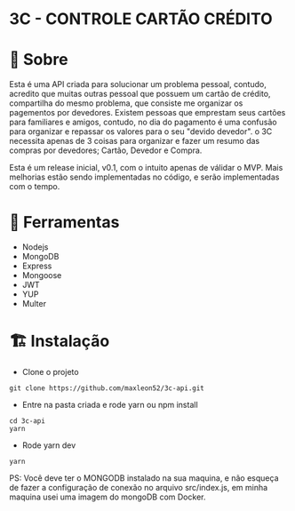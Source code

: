 # 3C - CONTROLE CARTÃO CRÉDITO

# 📖 Sobre

Esta é uma API criada para solucionar um problema pessoal, contudo, acredito que muitas outras pessoal que possuem um cartão de crédito, compartilha do mesmo problema, que consiste me organizar os pagementos por devedores. Existem pessoas que emprestam seus cartões para familiares e amigos, contudo, no dia do pagamento é uma confusão para organizar e repassar os valores para o seu "devido devedor". o 3C necessita apenas de 3 coisas para organizar e fazer um resumo das compras por devedores; Cartão, Devedor e Compra.

Esta é um release inicial, v0.1, com o intuito apenas de válidar o MVP. Mais melhorias estão sendo implementadas no código, e serão implementadas com o tempo.

# 🔨 Ferramentas

- Nodejs
- MongoDB
- Express
- Mongoose
- JWT
- YUP
- Multer

# 🏗 Instalação

- Clone o projeto

```
git clone https://github.com/maxleon52/3c-api.git
```

- Entre na pasta criada e rode yarn ou npm install

```
cd 3c-api
yarn
```

- Rode yarn dev

```
yarn
```

PS: Você deve ter o MONGODB instalado na sua maquina, e não esqueça de fazer a configuração de conexão no arquivo src/index.js, em minha maquina usei uma imagem do mongoDB com Docker.
